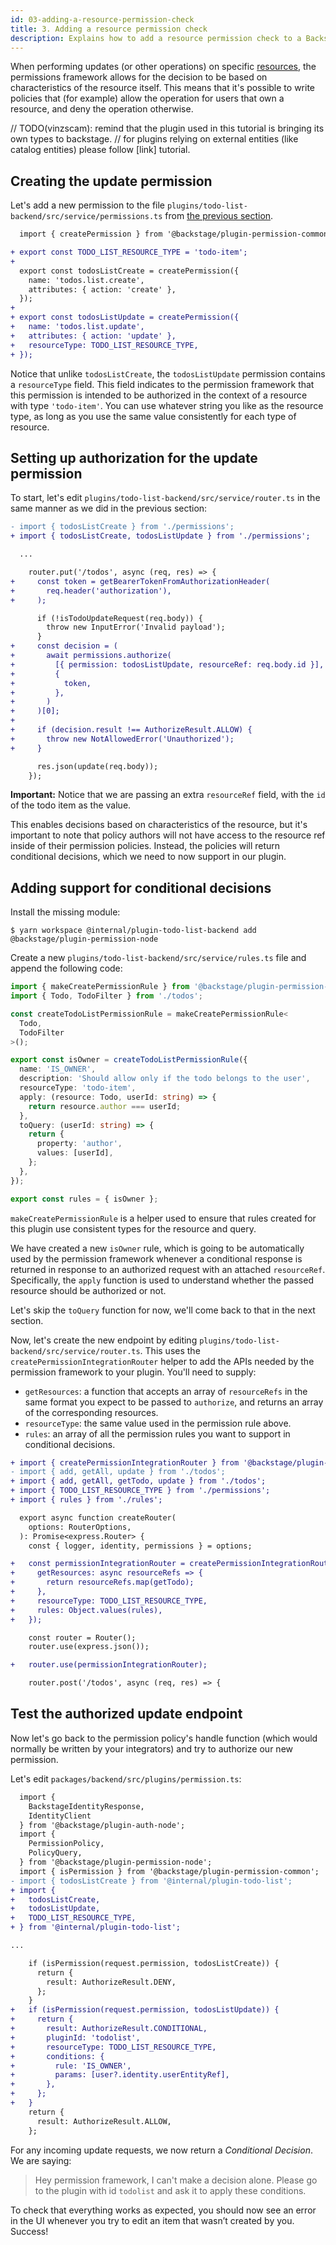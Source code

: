```yaml
---
id: 03-adding-a-resource-permission-check
title: 3. Adding a resource permission check
description: Explains how to add a resource permission check to a Backstage plugin
---
```


When performing updates (or other operations) on specific [resources](../concepts.md#resources-and-rules), the permissions framework allows for the decision to be based on characteristics of the resource itself. This means that it's possible to write policies that (for example) allow the operation for users that own a resource, and deny the operation otherwise.

// TODO(vinzscam): remind that the plugin used in this tutorial is bringing its own types to backstage.
// for plugins relying on external entities (like catalog entities) please follow [link] tutorial.

## Creating the update permission

Let's add a new permission to the file `plugins/todo-list-backend/src/service/permissions.ts` from [the previous section](./02-adding-a-basic-permission-check.md).

```diff
  import { createPermission } from '@backstage/plugin-permission-common';

+ export const TODO_LIST_RESOURCE_TYPE = 'todo-item';
+
  export const todosListCreate = createPermission({
    name: 'todos.list.create',
    attributes: { action: 'create' },
  });
+
+ export const todosListUpdate = createPermission({
+   name: 'todos.list.update',
+   attributes: { action: 'update' },
+   resourceType: TODO_LIST_RESOURCE_TYPE,
+ });
```

Notice that unlike `todosListCreate`, the `todosListUpdate` permission contains a `resourceType` field. This field indicates to the permission framework that this permission is intended to be authorized in the context of a resource with type `'todo-item'`. You can use whatever string you like as the resource type, as long as you use the same value consistently for each type of resource.

## Setting up authorization for the update permission

To start, let's edit `plugins/todo-list-backend/src/service/router.ts` in the same manner as we did in the previous section:

```diff
- import { todosListCreate } from './permissions';
+ import { todosListCreate, todosListUpdate } from './permissions';

  ...

    router.put('/todos', async (req, res) => {
+     const token = getBearerTokenFromAuthorizationHeader(
+       req.header('authorization'),
+     );

      if (!isTodoUpdateRequest(req.body)) {
        throw new InputError('Invalid payload');
      }
+     const decision = (
+       await permissions.authorize(
+         [{ permission: todosListUpdate, resourceRef: req.body.id }],
+         {
+           token,
+         },
+       )
+     )[0];
+
+     if (decision.result !== AuthorizeResult.ALLOW) {
+       throw new NotAllowedError('Unauthorized');
+     }

      res.json(update(req.body));
    });
```

**Important:** Notice that we are passing an extra `resourceRef` field, with the `id` of the todo item as the value.

This enables decisions based on characteristics of the resource, but it's important to note that policy authors will not have access to the resource ref inside of their permission policies. Instead, the policies will return conditional decisions, which we need to now support in our plugin.

## Adding support for conditional decisions

Install the missing module:

```
$ yarn workspace @internal/plugin-todo-list-backend add @backstage/plugin-permission-node
```

Create a new `plugins/todo-list-backend/src/service/rules.ts` file and append the following code:

```typescript
import { makeCreatePermissionRule } from '@backstage/plugin-permission-node';
import { Todo, TodoFilter } from './todos';

const createTodoListPermissionRule = makeCreatePermissionRule<
  Todo,
  TodoFilter
>();

export const isOwner = createTodoListPermissionRule({
  name: 'IS_OWNER',
  description: 'Should allow only if the todo belongs to the user',
  resourceType: 'todo-item',
  apply: (resource: Todo, userId: string) => {
    return resource.author === userId;
  },
  toQuery: (userId: string) => {
    return {
      property: 'author',
      values: [userId],
    };
  },
});

export const rules = { isOwner };
```

`makeCreatePermissionRule` is a helper used to ensure that rules created for this plugin use consistent types for the resource and query.

We have created a new `isOwner` rule, which is going to be automatically used by the permission framework whenever a conditional response is returned in response to an authorized request with an attached `resourceRef`.
Specifically, the `apply` function is used to understand whether the passed resource should be authorized or not.

Let's skip the `toQuery` function for now, we'll come back to that in the next section.

Now, let's create the new endpoint by editing `plugins/todo-list-backend/src/service/router.ts`. This uses the `createPermissionIntegrationRouter` helper to add the APIs needed by the permission framework to your plugin. You'll need to supply:

- `getResources`: a function that accepts an array of `resourceRefs` in the same format you expect to be passed to `authorize`, and returns an array of the corresponding resources.
- `resourceType`: the same value used in the permission rule above.
- `rules`: an array of all the permission rules you want to support in conditional decisions.

```diff
+ import { createPermissionIntegrationRouter } from '@backstage/plugin-permission-node';
- import { add, getAll, update } from './todos';
+ import { add, getAll, getTodo, update } from './todos';
+ import { TODO_LIST_RESOURCE_TYPE } from './permissions';
+ import { rules } from './rules';

  export async function createRouter(
    options: RouterOptions,
  ): Promise<express.Router> {
    const { logger, identity, permissions } = options;

+   const permissionIntegrationRouter = createPermissionIntegrationRouter({
+     getResources: async resourceRefs => {
+       return resourceRefs.map(getTodo);
+     },
+     resourceType: TODO_LIST_RESOURCE_TYPE,
+     rules: Object.values(rules),
+   });

    const router = Router();
    router.use(express.json());

+   router.use(permissionIntegrationRouter);

    router.post('/todos', async (req, res) => {
```

## Test the authorized update endpoint

Now let's go back to the permission policy's handle function (which would normally be written by your integrators) and try to authorize our new permission.

Let's edit `packages/backend/src/plugins/permission.ts`:

```diff
  import {
    BackstageIdentityResponse,
    IdentityClient
  } from '@backstage/plugin-auth-node';
  import {
    PermissionPolicy,
    PolicyQuery,
  } from '@backstage/plugin-permission-node';
  import { isPermission } from '@backstage/plugin-permission-common';
- import { todosListCreate } from '@internal/plugin-todo-list';
+ import {
+   todosListCreate,
+   todosListUpdate,
+   TODO_LIST_RESOURCE_TYPE,
+ } from '@internal/plugin-todo-list';

...

    if (isPermission(request.permission, todosListCreate)) {
      return {
        result: AuthorizeResult.DENY,
      };
    }
+   if (isPermission(request.permission, todosListUpdate)) {
+     return {
+       result: AuthorizeResult.CONDITIONAL,
+       pluginId: 'todolist',
+       resourceType: TODO_LIST_RESOURCE_TYPE,
+       conditions: {
+         rule: 'IS_OWNER',
+         params: [user?.identity.userEntityRef],
+       },
+     };
+   }
    return {
      result: AuthorizeResult.ALLOW,
    };
```

For any incoming update requests, we now return a _Conditional Decision_. We are saying:

> Hey permission framework, I can't make a decision alone. Please go to the plugin with id `todolist` and ask it to apply these conditions.

To check that everything works as expected, you should now see an error in the UI whenever you try to edit an item that wasn’t created by you. Success!

